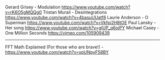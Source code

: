 Gerard Grisey - Modulation https://www.youtube.com/watch?v=rK6O5gMQQg0
Tristan Murail - Desintegrations https://www.youtube.com/watch?v=4basuUUatf8
Laurie Anderson - O Superman https://www.youtube.com/watch?v=Vkfpi2H8tOE
Paul Lansky - Her song https://www.youtube.com/watch?v=gIUP_q6ojPY
Michael Casey - One Million Seconds https://vimeo.com/105909439

---------------------

FFT Math Explained (For those who are brave!) - https://www.youtube.com/watch?v=spUNpyF58BY
